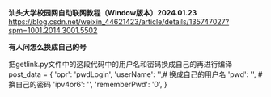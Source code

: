 **汕头大学校园网自动联网教程（Window版本）2024.01.23**
https://blog.csdn.net/weixin_44621423/article/details/135747027?spm=1001.2014.3001.5502











**有人问怎么换成自己的号**


把getlink.py文件中的这段代码中的用户名和密码换成自己的再进行编译
post_data = {
    'opr': 'pwdLogin',
    'userName': '',# 换成自己的用户名
    'pwd': '',    # 换自己的密码
    'ipv4or6': '',
    'rememberPwd': '0',
}
